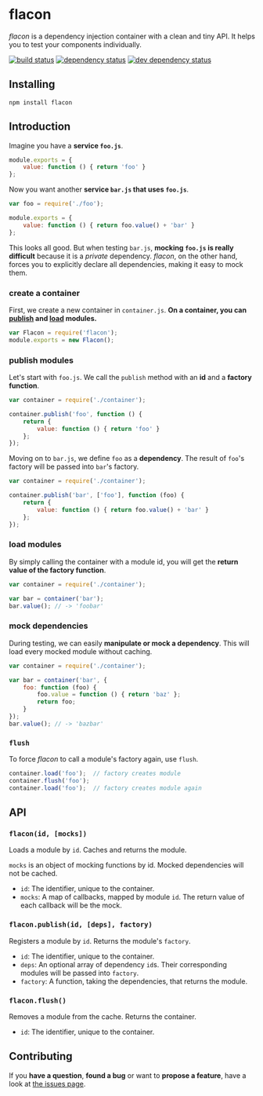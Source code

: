# flacon

*flacon* is a dependency injection container with a clean and tiny API. It helps you to test your components individually.

[![build status](https://img.shields.io/travis/derhuerst/flacon.svg)](https://travis-ci.org/derhuerst/flacon)
[![dependency status](https://img.shields.io/david/derhuerst/flacon.svg)](https://david-dm.org/derhuerst/flacon#info=dependencies)
[![dev dependency status](https://img.shields.io/david/dev/derhuerst/flacon.svg)](https://david-dm.org/derhuerst/flacon#info=devDependencies)


## Installing

```
npm install flacon
```


## Introduction

Imagine you have a **service `foo.js`**.

```js
module.exports = {
	value: function () { return 'foo' }
};
```

Now you want another **service `bar.js` that uses `foo.js`**.

```js
var foo = require('./foo');

module.exports = {
	value: function () { return foo.value() + 'bar' }
};
```

This looks all good. But when testing `bar.js`, **mocking `foo.js` is really difficult** because it is a *private* dependency. *flacon*, on the other hand, forces you to explicitly declare all dependencies, making it easy to mock them.


### create a container

First, we create a new container in `container.js`. **On a container, you can [publish](#flaconpublishid-deps-factory) and [load](#flaconid-mocks) modules.**

```js
var Flacon = require('flacon');
module.exports = new Flacon();
```


### publish modules

Let's start with `foo.js`. We call the `publish` method with an **id** and a **factory function**.

```js
var container = require('./container');

container.publish('foo', function () {
	return {
		value: function () { return 'foo' }
	};
});
```

Moving on to `bar.js`, we define `foo` as a **dependency**. The result of `foo`'s factory will be passed into `bar`'s factory.

```js
var container = require('./container');

container.publish('bar', ['foo'], function (foo) {
	return {
		value: function () { return foo.value() + 'bar' }
	};
});
```


### load modules

By simply calling the container with a module id, you will get the **return value of the factory function**.

```js
var container = require('./container');

var bar = container('bar');
bar.value(); // -> 'foobar'
```


### mock dependencies

During testing, we can easily **manipulate or mock a dependency**. This will load every mocked module without caching.

```js
var container = require('./container');

var bar = container('bar', {
	foo: function (foo) {
		foo.value = function () { return 'baz' };
		return foo;
	}
});
bar.value(); // -> 'bazbar'
```


### `flush`

To force *flacon* to call a module's factory again, use `flush`.

```js
container.load('foo');  // factory creates module
container.flush('foo');
container.load('foo');  // factory creates module again
```



## API

### `flacon(id, [mocks])`

Loads a module by `id`. Caches and returns the module.

`mocks` is an object of mocking functions by id. Mocked dependencies will not be cached.

- `id`: The identifier, unique to the container.
- `mocks`: A map of callbacks, mapped by module `id`. The return value of each callback will be the mock.

### `flacon.publish(id, [deps], factory)`

Registers a module by `id`. Returns the module's `factory`.

- `id`: The identifier, unique to the container.
- `deps`: An optional array of dependency `id`s. Their corresponding modules will be passed into `factory`.
- `factory`: A function, taking the dependencies, that returns the module.

### `flacon.flush()`

Removes a module from the cache. Returns the container.

- `id`: The identifier, unique to the container.



## Contributing

If you **have a question**, **found a bug** or want to **propose a feature**, have a look at [the issues page](https://github.com/derhuerst/flacon/issues).
